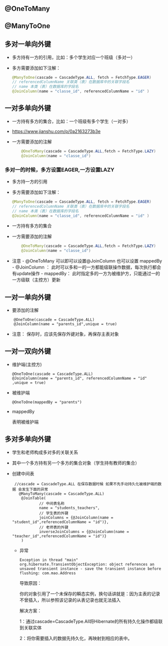 ## @OneToMany

## @ManyToOne

## 多对一单向外键

- 多方持有一方的引用，比如：多个学生对应一个班级（多对一）

- 多方需要添加如下注解：

  ~~~java
  @ManyToOne(cascade = CascadeType.ALL, fetch = FetchType.EAGER)
  // referencedColumnName 关联类（表）在数据库中的关联字段名
  // name 本类（表）在数据库的字段名   
  @JoinColumn(name = "classe_id", referencedColumnName = "id" )
  ~~~


## 一对多单向外键

- 一方持有多方的集合，比如：一个班级有多个学生（一对多）

- https://www.jianshu.com/p/0a2163273b3e

- 一方需要添加的注解

  ~~~java
      @OneToMany(cascade = CascadeType.ALL,fetch = FetchType.LAZY)
      @JoinColumn(name = "classe_id")
  ~~~

### 多对一的时候，多方设置EAGER,一方设置LAZY

- 多方持一方的引用

- 多方需要添加如下注解：

  ```java
  @ManyToOne(cascade = CascadeType.ALL, fetch = FetchType.EAGER)
  // referencedColumnName 关联类（表）在数据库中的关联字段名
  // name 本类（表）在数据库的字段名   
  @JoinColumn(name = "classe_id", referencedColumnName = "id" )
  ```

- 一方持有多方的集合

- 一方需要添加的注解

  ```java
      @OneToMany(cascade = CascadeType.ALL,fetch = FetchType.LAZY)
      @JoinColumn(name = "classe_id")
  ```

- 注意
       - @OneToMany 可以即可以设置@JoinColumn 也可以设置 mappedBy
       - @JoinColumn ： 此时可以多和一的一方都能级联操作数据，每次执行都会有update操作
       - mappedBy： 此时指定多的一方为被维护方，只能通过一的一方级联（主控方）更新

## 一对一单向外键

- 要添加的注解

~~~
    @OneToOne(cascade = CascadeType.ALL)
    @JoinColumn(name = "parents_id",unique = true)
~~~



- 注意： 保存时，应该先保存外键对象，再保存主表对象

## 一对一双向外键

- 维护端(主控方)

  ~~~
  @OneToOne(cascade = CascadeType.ALL)
  @JoinColumn(name = "parents_id", referencedColumnName = "id" ,unique = true)
  ~~~

- 被维护端

  ~~~
  @OneToOne(mappedBy = "parents")
  ~~~

- mappedBy

  表明被维护端

## 多对多单向外键

- 学生和老师构成多对多的关联关系

- 其中一个多方持有另一个多方的集合对象（学生持有教师的集合）

- 创建中间表

  ~~~shell
   //cascade = CascadeType.ALL 在保存数据时候 如果不先手动持久化被维护端的数据 会发生下面的异常
     @ManyToMany(cascade = CascadeType.ALL)
      @JoinTable(
              // 中间表名称
              name = "students_teachers",
              // 学生表的外键
              joinColumns = {@JoinColumn(name = "student_id",referencedColumnName = "id")},
              // 老师表的外键
              inverseJoinColumns = {@JoinColumn(name = "teacher_id",referencedColumnName = "id")}
      )
  ~~~

  - 异常

    ~~~
    Exception in thread "main" org.hibernate.TransientObjectException: object references an unsaved transient instance - save the transient instance before flushing: com.mao.Address
    ~~~

    导致原因：

    你的对象引用了一个未保存的瞬态实例，换句话讲就是：因为主表的记录不曾插入，所以参照该记录的从表记录也就无法插入

    解决方案：

    1：通过cascade=CascadeType.All将Hibernate的所有持久化操作都级联到关联实体

    2：将你需要插入的数据先持久化，再映射到相应的表中。

































